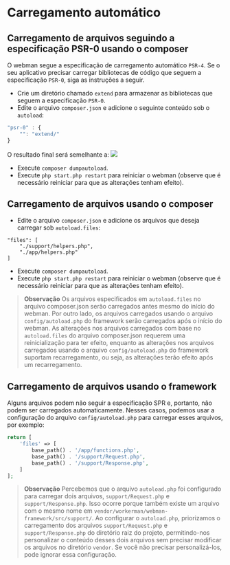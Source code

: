# Carregamento automático

## Carregamento de arquivos seguindo a especificação PSR-0 usando o composer
O webman segue a especificação de carregamento automático `PSR-4`. Se o seu aplicativo precisar carregar bibliotecas de código que seguem a especificação `PSR-0`, siga as instruções a seguir.

- Crie um diretório chamado `extend` para armazenar as bibliotecas que seguem a especificação `PSR-0`.
- Edite o arquivo `composer.json` e adicione o seguinte conteúdo sob o `autoload`:

```js
"psr-0" : {
    "": "extend/"
}
```
O resultado final será semelhante a:
![](../../assets/img/psr0.png)

- Execute `composer dumpautoload`.
- Execute `php start.php restart` para reiniciar o webman (observe que é necessário reiniciar para que as alterações tenham efeito).

## Carregamento de arquivos usando o composer

- Edite o arquivo `composer.json` e adicione os arquivos que deseja carregar sob `autoload.files`:
```
"files": [
    "./support/helpers.php",
    "./app/helpers.php"
]
```

- Execute `composer dumpautoload`.
- Execute `php start.php restart` para reiniciar o webman (observe que é necessário reiniciar para que as alterações tenham efeito).

> **Observação**
> Os arquivos especificados em `autoload.files` no arquivo composer.json serão carregados antes mesmo do início do webman. Por outro lado, os arquivos carregados usando o arquivo `config/autoload.php` do framework serão carregados após o início do webman.
> As alterações nos arquivos carregados com base no `autoload.files` do arquivo composer.json requerem uma reinicialização para ter efeito, enquanto as alterações nos arquivos carregados usando o arquivo `config/autoload.php` do framework suportam recarregamento, ou seja, as alterações terão efeito após um recarregamento.

## Carregamento de arquivos usando o framework
Alguns arquivos podem não seguir a especificação SPR e, portanto, não podem ser carregados automaticamente. Nesses casos, podemos usar a configuração do arquivo `config/autoload.php` para carregar esses arquivos, por exemplo:
```php
return [
    'files' => [
        base_path() . '/app/functions.php',
        base_path() . '/support/Request.php', 
        base_path() . '/support/Response.php',
    ]
];
```
 > **Observação**
 > Percebemos que o arquivo `autoload.php` foi configurado para carregar dois arquivos, `support/Request.php` e `support/Response.php`. Isso ocorre porque também existe um arquivo com o mesmo nome em `vendor/workerman/webman-framework/src/support/`. Ao configurar o `autoload.php`, priorizamos o carregamento dos arquivos `support/Request.php` e `support/Response.php` do diretório raiz do projeto, permitindo-nos personalizar o conteúdo desses dois arquivos sem precisar modificar os arquivos no diretório `vendor`. Se você não precisar personalizá-los, pode ignorar essa configuração.
